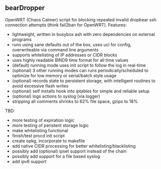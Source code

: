 ## bearDropper 

OpenWRT (Chaos Calmer) script for blocking repeated invalid dropbear ssh connection attempts (think fail2ban for OpenWRT).  Features:
 - lightweight, written in busybox ash with zero dependencies on external programs
 - runs using sane defaults out of the box, uses uci for config, overwriteable via command line arguments
 - supports whitelisting of IP addresses or CIDR blocks
 - uses highly readable BIND9 time format for all time values
 - (default) running mode uses init script to follow the log in real-time
 - (optional) 3 other running modes can runs periodically/scheduled to optimize for low memory or serial/batch style usage
 - (optional) records state to persistent storage, with intelligent routines to avoid excessive flash writes
 - (optional) self installs hook into iptables for simple and reliable setup
 - (optional) logs actions to syslog (via logger)
 - stripping all comments shrinks to 62% file space, gzips to 18%

TBD:
 - more testing of expiration logic
 - more testing of peristent storage logic
 - make whitelisting functional
 - finish/test procd init script
 - create opkg, incorporate to makefile
 - add native CIDR processing for better whitelisting/blacklisting
 - possibly add (optional) ipset support instead of the chain
 - possibly add support for a file based syslog
 - add ipv6 support
